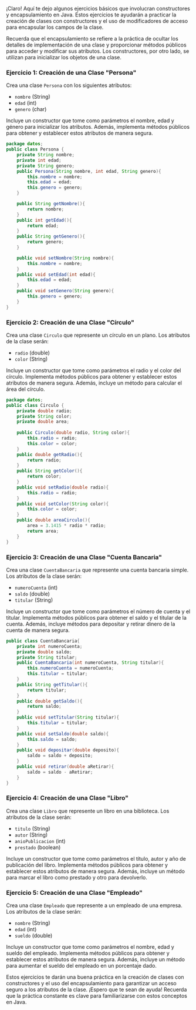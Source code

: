 ¡Claro! Aquí te dejo algunos ejercicios básicos que involucran constructores y encapsulamiento en Java. Estos ejercicios te ayudarán a practicar la creación de clases con constructores y el uso de modificadores de acceso para encapsular los campos de la clase. 

Recuerda que el encapsulamiento se refiere a la práctica de ocultar los detalles de implementación de una clase y proporcionar métodos públicos para acceder y modificar sus atributos. Los constructores, por otro lado, se utilizan para inicializar los objetos de una clase. 

### Ejercicio 1: Creación de una Clase "Persona"

Crea una clase `Persona` con los siguientes atributos:

- `nombre` (String)
- `edad` (int)
- `genero` (char)

Incluye un constructor que tome como parámetros el nombre, edad y género para inicializar los atributos. Además, implementa métodos públicos para obtener y establecer estos atributos de manera segura.

```java
package datos;
public class Persona {
	private String nombre;
	private int edad;
	private String genero;
	public Persona(String nombre, int edad, String genero){
		this.nombre = nombre;
		this.edad = edad;
		this.genero = genero;
	}

	public String getNombre(){
		return nombre;
	}
	public int getEdad(){
		return edad;
	}
	public String getGenero(){
		return genero;
	}

	public void setNombre(String nombre){
		this.nombre = nombre;
	}
	public void setEdad(int edad){
		this.edad = edad;
	}
	public void setGenero(String genero){
		this.genero = genero;
	}
} 
```
### Ejercicio 2: Creación de una Clase "Círculo"

Crea una clase `Circulo` que represente un círculo en un plano. Los atributos de la clase serán:

- `radio` (double)
- `color` (String)

Incluye un constructor que tome como parámetros el radio y el color del círculo. Implementa métodos públicos para obtener y establecer estos atributos de manera segura. Además, incluye un método para calcular el área del círculo.

```java
package datos;
public class Circulo {
	private double radio;
	private String color;
	private double area;
	
	public Circulo(double radio, String color){
		this.radio = radio;
		this.color = color;
	}
	public double getRadio(){
		return radio;	
	}
	public String getColor(){
		return color;
	}
	public void setRadio(double radio){
		this.radio = radio;
	}
	public void setColor(String color){
		this.color = color;
	}
	public double areaCirculo(){
		area = 3.1415 * radio * radio;
		return area;
	}
}
```
### Ejercicio 3: Creación de una Clase "Cuenta Bancaria"

Crea una clase `CuentaBancaria` que represente una cuenta bancaria simple. Los atributos de la clase serán:

- `numeroCuenta` (int)
- `saldo` (double)
- `titular` (String)

Incluye un constructor que tome como parámetros el número de cuenta y el titular. Implementa métodos públicos para obtener el saldo y el titular de la cuenta. Además, incluye métodos para depositar y retirar dinero de la cuenta de manera segura.

```java
public class CuentaBancaria{
	private int numeroCuenta;
	private double saldo;
	private String titular;
	public CuentaBancaria(int numeroCuenta, String titular){
		this.numeroCuenta = numeroCuenta;
		this.titular = titular;
	} 
	public String getTitular(){
		return titular;
	}
	public double getSaldo(){
		return saldo;
	}
	public void setTitular(String titular){
		this.titular = titular;
	}
	public void setSaldo(double saldo){
		this.saldo = saldo;
	}
	public void depositar(double deposito){
		saldo = saldo + deposito;
	}
	public void retirar(double aRetirar){
		saldo = saldo - aRetirar;
	}
}
```

### Ejercicio 4: Creación de una Clase "Libro"

Crea una clase `Libro` que represente un libro en una biblioteca. Los atributos de la clase serán:

- `titulo` (String)
- `autor` (String)
- `anioPublicacion` (int)
- `prestado` (boolean)

Incluye un constructor que tome como parámetros el título, autor y año de publicación del libro. Implementa métodos públicos para obtener y establecer estos atributos de manera segura. Además, incluye un método para marcar el libro como prestado y otro para devolverlo.

### Ejercicio 5: Creación de una Clase "Empleado"

Crea una clase `Empleado` que represente a un empleado de una empresa. Los atributos de la clase serán:

- `nombre` (String)
- `edad` (int)
- `sueldo` (double)

Incluye un constructor que tome como parámetros el nombre, edad y sueldo del empleado. Implementa métodos públicos para obtener y establecer estos atributos de manera segura. Además, incluye un método para aumentar el sueldo del empleado en un porcentaje dado.

Estos ejercicios te darán una buena práctica en la creación de clases con constructores y el uso del encapsulamiento para garantizar un acceso seguro a los atributos de la clase. ¡Espero que te sean de ayuda! Recuerda que la práctica constante es clave para familiarizarse con estos conceptos en Java.